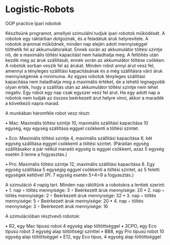 # Logistic-Robots
OOP practice
Ipari robotok

Készítsünk programot, amellyel szimulálni tudjuk ipari robotok működését. A robotok egy raktárban dolgoznak, és a feladatuk áruk helyrevitele. A robotok árammal működnek, minden nap elején adott mennyiséggel tölthetik fel az akkumulátoraikat. Ennek során az akkumulátor töltési szintje nő, de a maximális töltési kapacitást nem haladhatja meg. A feltöltés után kezdik meg az áruk szállítását, ennek során az akkumulátor töltése csökken. A robotok sorban veszik fel az árukat. Minden robot annyi árut vesz fel, amennyi a tényleges szállítási kapacitásának és a még szállításra váró áruk mennyiségének a minimuma. Az egyes robotok tényleges szállítási kapacitása nem haladhatja meg a maximális értéket, de a lehető legnagyobb olyan érték, hogy a szállítás után az akkumulátor töltési szintje nem lehet negatív. Egy robot egy nap csak egyszer vesz fel árut. Ha egy adott nap a robotok nem tudják az összes beérkezett árut helyre vinni, akkor a maradék a következő napra marad.

A munkában háromféle robot vesz részt:

• Mac: Maximális töltési szintje 10, maximális szállítási kapacitása 10 egység, egy egység szállítása eggyel csökkenti a töltési szintet.

• Eco: Maximális töltési szintje 4, maximális szállítási kapacitása 6, két egység szállítása eggyel csökkenti a töltési szintet. (Páratlan egység szállításakor a pár nélkül maradó egység is eggyel csökkent, azaz 5 egység esetén 3 lenne a fogyasztás.) 

• Pro: Maximális töltési szintje 12, maximális szállítási kapacitása 8. Egy egység szállítása 5 egységig eggyel csökkenti a töltési szintet, az 5 feletti egységek kettővel (Pl. 7 egység esetén 5+4=9 a fogyasztás.) 


A szimuláció 4 napig tart. Minden nap rátöltünk a robotokra a lentiek szerint: 
• 1. nap ◦ töltés mennyisége: 3 ◦ Beérkezett áruk mennyisége: 20 
• 2. nap ◦ töltés mennyisége: 2 ◦ Beérkezett áruk mennyisége: 32 
• 3. nap ◦ töltés mennyisége: 5 ◦ Beérkezett áruk mennyisége: 20 
• 4. nap ◦ töltés mennyisége: 3 ◦ Beérkezett áruk mennyisége: 16


A szimulációban résztvevő robotok:

• R2, egy Mac típusú robot 4 egység alap töltöttséggel
• 3CPO, egy Eco típusú robot 3 egység alap töltöttségi szinttel
• BB8, egy Pro típusú robot 10 egység alap töltöttséggel
• E12, egy Eco típus, 4 egység alap töltöttséggel
